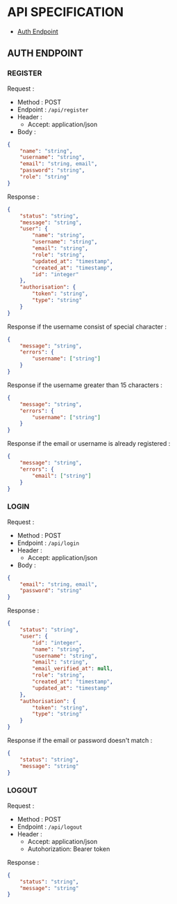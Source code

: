 # API SPECIFICATION

-   <a href="auth-endpoint">Auth Endpoint</a><br>

## AUTH ENDPOINT

### REGISTER

Request :

-   Method : POST
-   Endpoint : `/api/register`
-   Header :
    -   Accept: application/json
-   Body :

```json
{
    "name": "string",
    "username": "string",
    "email": "string, email",
    "password": "string",
    "role": "string"
}
```

Response :

```json
{
    "status": "string",
    "message": "string",
    "user": {
        "name": "string",
        "username": "string",
        "email": "string",
        "role": "string",
        "updated_at": "timestamp",
        "created_at": "timestamp",
        "id": "integer"
    },
    "authorisation": {
        "token": "string",
        "type": "string"
    }
}
```

Response if the username consist of special character :

```json
{
    "message": "string",
    "errors": {
        "username": ["string"]
    }
}
```

Response if the username greater than 15 characters :

```json
{
    "message": "string",
    "errors": {
        "username": ["string"]
    }
}
```

Response if the email or username is already registered :

```json
{
    "message": "string",
    "errors": {
        "email": ["string"]
    }
}
```

### LOGIN

Request :

-   Method : POST
-   Endpoint : `/api/login`
-   Header :
    -   Accept: application/json
-   Body :

```json
{
    "email": "string, email",
    "password": "string"
}
```

Response :

```json
{
    "status": "string",
    "user": {
        "id": "integer",
        "name": "string",
        "username": "string",
        "email": "string",
        "email_verified_at": null,
        "role": "string",
        "created_at": "timestamp",
        "updated_at": "timestamp"
    },
    "authorisation": {
        "token": "string",
        "type": "string"
    }
}
```

Response if the email or password doesn't match :

```json
{
    "status": "string",
    "message": "string"
}
```

### LOGOUT

Request :

-   Method : POST
-   Endpoint : `/api/logout`
-   Header :
    -   Accept: application/json
    -   Autohorization: Bearer token

Response :

```json
{
    "status": "string",
    "message": "string"
}
```
